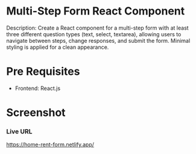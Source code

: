 # Multi-Step Form React Component

Description: 
Create a React component for a multi-step form with at least three different question types (text, select, textarea), allowing users to navigate between steps, change responses, and submit the form. Minimal styling is applied for a clean appearance.

# Pre Requisites

- Frontend: React.js

# Screenshot

### Live URL 
https://home-rent-form.netlify.app/
